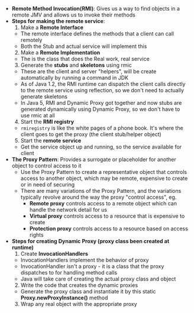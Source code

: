 - **Remote Method Invocation(RMI)**: Gives us a way to find objects in a remote JMV and allows us to invoke their methods
- **Steps for making the remote service**: 
  1. Make a **Remote Interface**
    - The remote interface defines the methods that a client can call remotely
    - Both the Stub and actual service will implement this
  2. Make a **Remote Implementation**
    - The is the class that does the Real work, real service
  3. Generate the **stubs** and **skeletons** using rmic
    - These are the client and server "helpers", will be create automatically by running a command in JDK
    - As of Java 1.2, the RMI runtime can dispatch the client calls directly to the remote service using reflection, so we don't need to actually generate skeletons
    - In Java 5, RMI and Dynamic Proxy got together and now stubs are generated dynamically using Dynamic Proxy, so we don't have to use rmic at all
  4. Start the **RMI registry**
    - `rmiregistry` is like the white pages of a phone book. It's where the client goes to get the proxy (the client stub/helper object)
  5. Start the **remote service**
    - Get the service object up and running, so the service available for client
- **The Proxy Pattern**: Provides a surrogate or placeholder for another object to control access to it
  - Use the Proxy Pattern to create a representative object that controls access to another object, which may be remote, expensive to create or in need of securing
  - There are many variations of the Proxy Pattern, and the variations typically revolve around the way the proxy "control access", eg.
    - **Remote proxy** controls access to a remote object which can handle the network detail for us
    - **Virtual proxy** controls access to a resource that is expensive to create
    - **Protection proxy** controls access to a resource based on access rights
- **Steps for creating Dynamic Proxy (proxy class been created at runtime)**
  1. Create **InvocationHandlers**
    - InvocationHandlers implement the behavior of proxy
    - InvocationHandler isn't a proxy - it is a class that the proxy dispatches to for handling method calls
    - Java will take care of creating the actual proxy class and object
  2. Write the code that creates the dynamic proxies
    - Generate the proxy class and instantiate it by this static **Proxy.newProxyInstance()** method
  3. Wrap any real object with the appropriate proxy